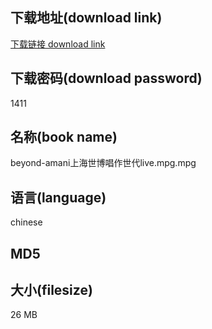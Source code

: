 ## 下载地址(download link)
[下载链接 download link](https://tutu365.netlify.app/?s=beyond-amani%E4%B8%8A%E6%B5%B7%E4%B8%96%E5%8D%9A%E5%94%B1%E4%BD%9C%E4%B8%96%E4%BB%A3live.mpg)

## 下载密码(download password)
1411

## 名称(book name)
beyond-amani上海世博唱作世代live.mpg.mpg

## 语言(language)
chinese

## MD5


## 大小(filesize)
26 MB
